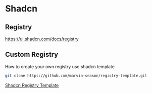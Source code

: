 # Shadcn

## Registry

https://ui.shadcn.com/docs/registry

## Custom Registry

How to create your own registry use shadcn template

```sh
git clone https://github.com/marvin-season/registry-template.git
```

[Shadcn Registry Template](https://marvin-season.github.io/registry-template/)
